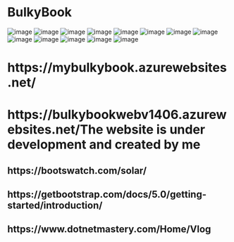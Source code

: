 # BulkyBook
![image](https://user-images.githubusercontent.com/94780400/152375628-75ff2391-b5e5-43ab-86a6-60daeb61b472.png)
![image](https://user-images.githubusercontent.com/94780400/152472249-982aaa84-80ae-40b2-b42c-80fd71580dc8.png)
![image](https://user-images.githubusercontent.com/94780400/152472643-e915ab86-642b-4309-b7ba-8e942255f85a.png)
![image](https://user-images.githubusercontent.com/94780400/152551562-23586394-74c7-4a18-b6ca-1f64a3229bc0.png)
![image](https://user-images.githubusercontent.com/94780400/152551607-17e6975c-0530-48cd-820c-968d0ff4f792.png)
![image](https://user-images.githubusercontent.com/94780400/152646043-3bd56f36-fa5c-41f5-aa7d-78184a904bb7.png)
![image](https://user-images.githubusercontent.com/94780400/152646706-6b318c91-4171-4de8-a93f-57ce12be77fb.png)
![image](https://user-images.githubusercontent.com/94780400/152647020-065aded1-1af4-47a9-9923-fa621dfaa987.png)
![image](https://user-images.githubusercontent.com/94780400/152647860-cc48af94-ca6d-458d-a277-63cb1214b5d4.png)
![image](https://user-images.githubusercontent.com/94780400/152688803-db104f61-2bf3-4993-a37c-dea717c7898f.png)
![image](https://user-images.githubusercontent.com/94780400/152688809-ebbe6eb8-2462-4dcd-8e91-297556f4a423.png)
![image](https://user-images.githubusercontent.com/94780400/152916012-1c6c5c8b-a7b1-4a4c-b3b8-39c1475d0a0c.png)
![image](https://user-images.githubusercontent.com/94780400/153004482-5a037533-e389-47f0-aa7f-9febb26880a2.png)
<h1>https://mybulkybook.azurewebsites.net/</h1>
<h1>https://bulkybookwebv1406.azurewebsites.net/The website is under development and created by me</h1>







<h2>https://bootswatch.com/solar/</h2>
<h2>https://getbootstrap.com/docs/5.0/getting-started/introduction/</h2>
<h2>https://www.dotnetmastery.com/Home/Vlog</h2>
